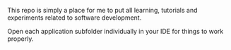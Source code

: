 This repo is simply a place for me to put all learning, tutorials and experiments related to software development.

Open each application subfolder individually in your IDE for things to work properly.
